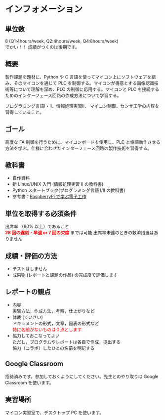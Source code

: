 # インフォメーション
## 単位数 

8 (Q1:4hours/week, Q2:4hours/week, Q4:8hours/week)  
でかい！！ 成績がつくのは後期です。

## 概要

製作課題を題材に、Python や C 言語を使ってマイコン上にソフトウェアを組み、そのマイコンを通じて PLC を制御する。マイコンが得意とする画像認識技術等について理解を深め、PLC の制御に応用する。マイコンと PLC を接続するためのインターフェース回路の作成方法について学習する。

プログラミング言語I・II、情報処理実習II、 マイコン制御、センサ工学の内容を習得していること。

## ゴール

高度な FA 制御を行うために、マイコンボードを使用し、PLC と協調動作させる方法を学ぶ。仕様に合わせたインターフェース回路の製作技術を習得する。

## 教科書

- 自作資料
- 新 Linux/UNIX 入門 (情報処理実習 II の教科書)
- Python スタートブック(プログラミング言語 I/II の教科書)
- 参考書：[RaspberryPi で学ぶ電子工作]("https://www.amazon.co.jp/dp/4065193397/")

## 単位を取得する必須条件

出席率 （80% 以上）であること  
**<font color="red">28 回の遅刻・早退 or 7 回の欠席</font>**  までは可能
出席率未達のときの救済措置はありません  

## 成績・評価の方法
- テストはしません  
- 成果物 (レポートと課題の作品) の完成度で評価します  

## レポートの観点
- 内容  
実験方法，作成方法，考察，仕上がりなど
- 体裁 (ていさい)  
ドキュメントの形式，文章，図表の形式など  
<font color="red">特に名前がないものは０点とします</font>  
- 協力しておこなってよい  
ただし，プログラムやレポートは各自で作成，提出する  
協力（コラボ）したひとの名前を明記する  

## Google Classroom

招待済みです。参加しておくようにしてください。先生とのやり取りは Google Classroom を使います。

## 実習場所

マイコン実習室で、デスクトップ PC を使います。
